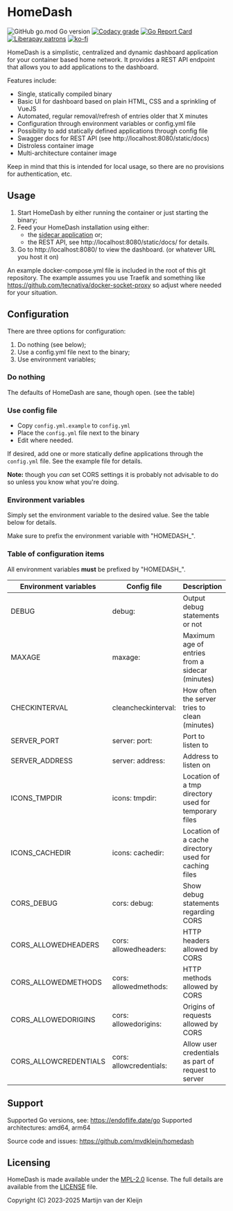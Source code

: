 # HomeDash

![GitHub go.mod Go version](https://img.shields.io/github/go-mod/go-version/mvdkleijn/homedash?style=for-the-badge)
[![Codacy grade](https://img.shields.io/codacy/grade/dd407766bf6249e28daa954348d5e672?style=for-the-badge)](https://app.codacy.com/gh/mvdkleijn/homedash)
[![Go Report Card](https://goreportcard.com/badge/github.com/mvdkleijn/homedash?style=for-the-badge)](https://goreportcard.com/report/github.com/mvdkleijn/homedash) [![Liberapay patrons](https://img.shields.io/liberapay/patrons/mvdkleijn?style=for-the-badge)](https://liberapay.com/mvdkleijn/) [![ko-fi](https://ko-fi.com/img/githubbutton_sm.svg)](https://ko-fi.com/O4O7H6C73)

HomeDash is a simplistic, centralized and dynamic dashboard application for your container based home network.
It provides a REST API endpoint that allows you to add applications to the dashboard.

Features include:

- Single, statically compiled binary
- Basic UI for dashboard based on plain HTML, CSS and a sprinkling of VueJS
- Automated, regular removal/refresh of entries older that X minutes
- Configuration through environment variables or config.yml file
- Possibility to add statically defined applications through config file
- Swagger docs for REST API (see http://localhost:8080/static/docs)
- Distroless container image
- Multi-architecture container image

Keep in mind that this is intended for local usage, so there are no provisions for authentication, etc.

## Usage

1) Start HomeDash by either running the container or just starting the binary;
2) Feed your HomeDash installation using either:
   - the [sidecar application](https://github.com/mvdkleijn/homedash-sidecar) or;
   - the REST API, see http://localhost:8080/static/docs/ for details.
3) Go to http://localhost:8080/ to view the dashboard. (or whatever URL you host it on)

An example docker-compose.yml file is included in the root of this git repository. The example assumes you use Traefik
and something like https://github.com/tecnativa/docker-socket-proxy so adjust where needed for your situation.

## Configuration

There are three options for configuration:

1. Do nothing (see below);
2. Use a config.yml file next to the binary;
3. Use environment variables;

### Do nothing

The defaults of HomeDash are sane, though open. (see the table)

### Use config file

- Copy `config.yml.example` to `config.yml`
- Place the `config.yml` file next to the binary
- Edit where needed.

If desired, add one or more statically define applications through the `config.yml` file. See the example file for details.

**Note:** though you *can* set CORS settings it is probably not advisable to do so unless you know what you're doing.

### Environment variables

Simply set the environment variable to the desired value. See the table below for details.

Make sure to prefix the environment variable with "HOMEDASH_".

### Table of configuration items

All environment variables **must** be prefixed by "HOMEDASH_".

| Environment variables | Config file             | Description                                          | Default                                              |
| --------------------- | ----------------------- | ---------------------------------------------------- | ---------------------------------------------------- |
| DEBUG                 | debug:                  | Output debug statements or not                       | false                                                |
| MAXAGE                | maxage:                 | Maximum age of entries from a sidecar (minutes)      | 20                                                   |
| CHECKINTERVAL         | cleancheckinterval:     | How often the server tries to clean (minutes)        | 1                                                    |
| SERVER_PORT           | server: port:           | Port to listen to                                    | "8080"                                               |
| SERVER_ADDRESS        | server: address:        | Address to listen on                                 | "" (any address)                                     |
| ICONS_TMPDIR          | icons: tmpdir:          | Location of a tmp directory used for temporary files | "./data/tmp" or "/homedash/tmp" (when container)     |
| ICONS_CACHEDIR        | icons: cachedir:        | Location of a cache directory used for caching files | "./data/cache" or "/homedash/cache" (when container) |
| CORS_DEBUG            | cors: debug:            | Show debug statements regarding CORS                 | false                                                |
| CORS_ALLOWEDHEADERS   | cors: allowedheaders:   | HTTP headers allowed by CORS                         | "Content-Type"                                       |
| CORS_ALLOWEDMETHODS   | cors: allowedmethods:   | HTTP methods allowed by CORS                         | "GET", "POST", "HEAD"                                |
| CORS_ALLOWEDORIGINS   | cors: allowedorigins:   | Origins of requests allowed by CORS                  | "*"                                                  |
| CORS_ALLOWCREDENTIALS | cors: allowcredentials: | Allow user credentials as part of request to server  | false                                                |

## Support

Supported Go versions, see: https://endoflife.date/go
Supported architectures: amd64, arm64

Source code and issues: https://github.com/mvdkleijn/homedash

## Licensing

HomeDash is made available under the [MPL-2.0](https://choosealicense.com/licenses/mpl-2.0/)
license. The full details are available from the [LICENSE](/LICENSE) file.

Copyright (C) 2023-2025  Martijn van der Kleijn